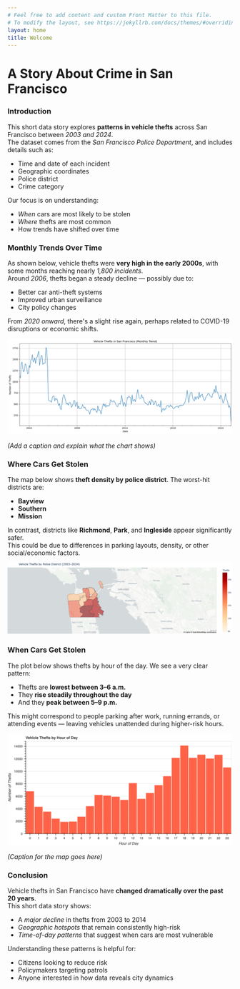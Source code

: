 ```yaml
---
# Feel free to add content and custom Front Matter to this file.
# To modify the layout, see https://jekyllrb.com/docs/themes/#overriding-theme-defaults
layout: home
title: Welcome
---
```

# A Story About Crime in San Francisco

### Introduction

This short data story explores **patterns in vehicle thefts** across San Francisco between *2003 and 2024*.  
The dataset comes from the *San Francisco Police Department*, and includes details such as:

- Time and date of each incident  
- Geographic coordinates  
- Police district  
- Crime category

Our focus is on understanding:

-  *When* cars are most likely to be stolen  
-  *Where* thefts are most common  
-  How trends have shifted over time

###  Monthly Trends Over Time


As shown below, vehicle thefts were **very high in the early 2000s**, with some months reaching nearly *1,800 incidents*.  
Around *2006*, thefts began a steady decline — possibly due to:

- Better car anti-theft systems  
- Improved urban surveillance  
- City policy changes  

From *2020 onward*, there's a slight rise again, perhaps related to COVID-19 disruptions or economic shifts.


![Time series chart](/assets/output.png)

*(Add a caption and explain what the chart shows)*

### Where Cars Get Stolen


The map below shows **theft density by police district**. The worst-hit districts are:

- **Bayview**  
- **Southern**  
- **Mission**

In contrast, districts like **Richmond**, **Park**, and **Ingleside** appear significantly safer.  
This could be due to differences in parking layouts, density, or other social/economic factors.

![Map of crimes](/assets/map.png)

###  When Cars Get Stolen



The plot below shows thefts by hour of the day. We see a very clear pattern:

- Thefts are **lowest between 3–6 a.m.**
- They **rise steadily throughout the day**
- And they **peak between 5–9 p.m.**

This might correspond to people parking after work, running errands, or attending events — leaving vehicles unattended during higher-risk hours.

![Bokeh plot](/assets/bokeh.png)

*(Caption for the map goes here)*

###  Conclusion

Vehicle thefts in San Francisco have **changed dramatically over the past 20 years**.  
This short data story shows:

-  A *major decline* in thefts from 2003 to 2014  
-  *Geographic hotspots* that remain consistently high-risk  
-  *Time-of-day patterns* that suggest when cars are most vulnerable

Understanding these patterns is helpful for:

- Citizens looking to reduce risk  
- Policymakers targeting patrols  
- Anyone interested in how data reveals city dynamics


<div>
  <!-- This is where we will embed the Bokeh plot later -->
</div>
